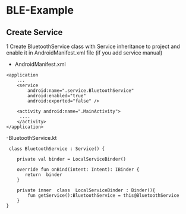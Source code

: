 # BLE-Example

## Create Service

1 Create BluetoothService class with Service inheritance to project and enable it in AndroidManifest.xml file (if you add service manual)

- AndroidManifest.xml
<?xml version="1.0" encoding="utf-8"?>
<manifest xmlns:android="http://schemas.android.com/apk/res/android"
    package="com.chatchai.android.ble_example">

    <application
        ...
        <service
            android:name=".service.BluetoothService"
            android:enabled="true"
            android:exported="false" />

        <activity android:name=".MainActivity">
         ....
        </activity>
    </application>

</manifest>

-BluetoothService.kt
```
 class BluetoothService : Service() {

    private val binder = LocalServiceBinder()

    override fun onBind(intent: Intent): IBinder {
       return  binder
    }

    private inner  class  LocalServiceBinder : Binder(){
        fun getService():BluetoothService = this@BluetoothService
    }
}
```
    

    
